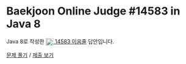 # Baekjoon Online Judge #14583 in Java 8
Java 8로 작성한 [<img src="https://static.solved.ac/tier_small/12.svg" height="20" align="center">
14583 이음줄](https://www.acmicpc.net/problem/14583) 답안입니다.

[문제 풀기](https://www.acmicpc.net/problem/14583) /
[제출 보기](https://www.acmicpc.net/source/87029933)
